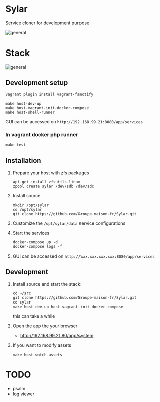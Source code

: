# Sylar

Service cloner for development purpose

![general](http://www.plantuml.com/plantuml/proxy?cache=no&src=https://raw.githubusercontent.com/Groupe-maison-fr/Sylar/master/docs/general.iuml)

# Stack
![general](http://www.plantuml.com/plantuml/proxy?cache=no&src=https://raw.githubusercontent.com/Groupe-maison-fr/Sylar/master/docs/stack.iuml)

## Development setup
```
vagrant plugin install vagrant-fsnotify

make host-dev-up
make host-vagrant-init-docker-compose
make host-shell-runner
```

GUI can be accessed on `http://192.168.99.21:8080/app/services`

### In vagrant docker php runner
```
make test
```

## Installation

1. Prepare your host with zfs packages

    ```
    apt-get install zfsutils-linux
    zpool create sylar /dev/sdb /dev/sdc
    ```

2. Install source

    ```
    mkdir /opt/sylar
    cd /opt/sylar
    git clone https://github.com/Groupe-maison-fr/Sylar.git
    ```

3. Customize the `/opt/sylar/data` service configurations

4. Start the services
    ```
    docker-compose up -d
    docker-compose logs -f
    ```

5. GUI can be accessed on `http://xxx.xxx.xxx.xxx:8080/app/services`

## Development

1. Install source and start the stack

    ```
    cd ~/src
    git clone https://github.com/Groupe-maison-fr/Sylar.git
    cd sylar
    make host-dev-up host-vagrant-init-docker-compose
    ```
   this can take a while
2. Open the app the your browser
   - http://192.168.99.21:80/app/system
3. If you want to modify assets
   ```
   make host-watch-assets
   ```
# TODO
 - psalm
 - log viewer
